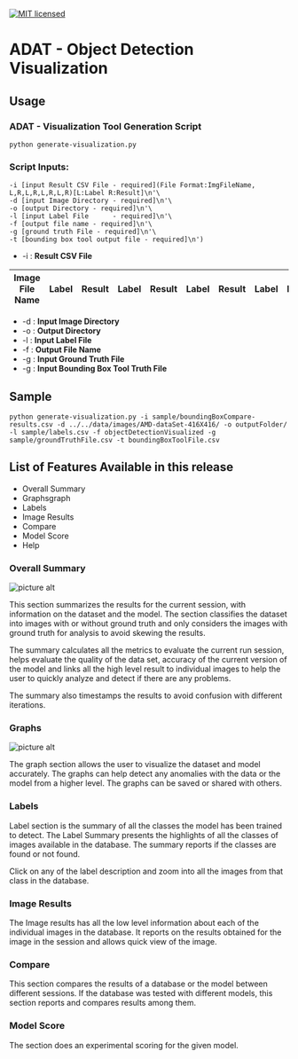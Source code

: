 [![MIT licensed](https://img.shields.io/badge/license-MIT-blue.svg)](https://opensource.org/licenses/MIT)

# ADAT - Object Detection Visualization

## Usage
### ADAT - Visualization Tool Generation Script
````
python generate-visualization.py
````
### Script Inputs:
````
-i [input Result CSV File - required](File Format:ImgFileName, L,R,L,R,L,R,L,R)[L:Label R:Result]\n'\
-d [input Image Directory - required]\n'\
-o [output Directory - required]\n'\
-l [input Label File      - required]\n'\
-f [output file name - required]\n'\
-g [ground truth File - required]\n'\
-t [bounding box tool output file - required]\n')
````
* -i : **Result CSV File**

| Image File Name | Label | Result | Label | Result | Label | Result | Label | Result | Label | Result |
| -- | -- | -- | -- | -- | -- | -- | -- | -- | -- | -- |

* -d    : **Input Image Directory**
* -o    : **Output Directory**
* -l    : **Input Label File**
* -f    : **Output File Name**
* -g    : **Input Ground Truth File**
* -g    : **Input Bounding Box Tool Truth File**

## Sample 

````
python generate-visualization.py -i sample/boundingBoxCompare-results.csv -d ../../data/images/AMD-dataSet-416X416/ -o outputFolder/ -l sample/labels.csv -f objectDetectionVisualized -g sample/groundTruthFile.csv -t boundingBoxToolFile.csv

````

## List of Features Available in this release

* Overall Summary
* Graphsgraph
* Labels
* Image Results
* Compare
* Model Score
* Help

### Overall Summary

![picture alt](https://raw.githubusercontent.com/GPUOpen-ProfessionalCompute-Libraries/MIVisionX/develop/docs/data/loom-4.pngbounding_box_summary.png "Overall Summary")

This section summarizes the results for the current session, with information on the dataset and the model. The section classifies the dataset into images with or without ground truth and only considers the images with ground truth for analysis to avoid skewing the results.

The summary calculates all the metrics to evaluate the current run session, helps evaluate the quality of the data set, accuracy of the current version of the model and links all the high level result to individual images to help the user to quickly analyze and detect if there are any problems.

The summary also timestamps the results to avoid confusion with different iterations.

### Graphs

![picture alt](https://raw.githubusercontent.com/GPUOpen-ProfessionalCompute-Libraries/MIVisionX/develop/docs/data/loom-4.pngbounding_box_graph.png "Graph")

The graph section allows the user to visualize the dataset and model accurately. The graphs can help detect any anomalies with the data or the model from a higher level. The graphs can be saved or shared with others.

### Labels

Label section is the summary of all the classes the model has been trained to detect. The Label Summary presents the highlights of all the classes of images available in the database. The summary reports if the classes are found or not found.

Click on any of the label description and zoom into all the images from that class in the database.

### Image Results

The Image results has all the low level information about each of the individual images in the database. It reports on the results obtained for the image in the session and allows quick view of the image.

### Compare

This section compares the results of a database or the model between different sessions. If the database was tested with different models, this section reports and compares results among them.

### Model Score 

The section does an experimental scoring for the given model.
